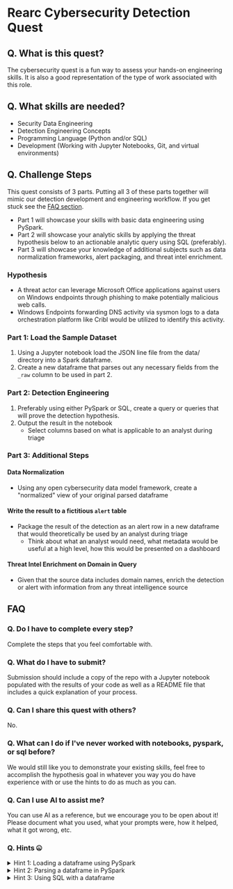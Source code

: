 # Rearc Cybersecurity Detection Quest

## Q. What is this quest?
The cybersecurity quest is a fun way to assess your hands-on engineering skills. It is also a good representation of the type of work associated with this role.

## Q. What skills are needed?
* Security Data Engineering
* Detection Engineering Concepts
* Programming Language (Python and/or SQL)
* Development (Working with Jupyter Notebooks, Git, and virtual environments)

## Q. Challenge Steps
This quest consists of 3 parts. Putting all 3 of these parts together will mimic our detection development and engineering workflow. If you get stuck see the [FAQ section](#faq).

- Part 1 will showcase your skills with basic data engineering using PySpark.
- Part 2 will showcase your analytic skills by applying the threat hypothesis below to an actionable analytic query using SQL (preferably).
- Part 3 will showcase your knowledge of additional subjects such as data normalization frameworks, alert packaging, and threat intel enrichment.


### Hypothesis

 - A threat actor can leverage Microsoft Office applications against users on Windows endpoints through phishing to make potentially malicious web calls. 
 - Windows Endpoints forwarding DNS activity via sysmon logs to a data orchestration platform like Cribl would be utilized to identify this activity.

### Part 1: Load the Sample Dataset

1. Using a Jupyter notebook load the JSON line file from the data/ directory into a Spark dataframe.
2. Create a new dataframe that parses out any necessary fields from the `_raw` column to be used in part 2.

### Part 2: Detection Engineering

1. Preferably using either PySpark or SQL, create a query or queries that will prove the detection hypothesis.
2. Output the result in the notebook
    - Select columns based on what is applicable to an analyst during triage

### Part 3: Additional Steps

#### Data Normalization
 - Using any open cybersecurity data model framework, create a "normalized" view of your original parsed dataframe

#### Write the result to a fictitious `alert` table
 - Package the result of the detection as an alert row in a new dataframe that would theoretically be used by an analyst during triage
    - Think about what an analyst would need, what metadata would be useful at a high level, how this would be presented on a dashboard


#### Threat Intel Enrichment on Domain in Query
  - Given that the source data includes domain names, enrich the detection or alert with information from any threat intelligence source

## FAQ

### Q. Do I have to complete every step?
Complete the steps that you feel comfortable with.

### Q. What do I have to submit?
Submission should include a copy of the repo with a Jupyter notebook populated with the results of your code as well as a README file that includes a quick explanation of your process.

### Q. Can I share this quest with others?
No.

### Q. What can I do if I've never worked with notebooks, pyspark, or sql before?
We would still like you to demonstrate your existing skills, feel free to accomplish the hypothesis goal in whatever you way you do have experience with or use the hints to do as much as you can.

### Q. Can I use AI to assist me?
You can use AI as a reference, but we encourage you to be open about it! Please document what you used, what your prompts were, how it helped, what it got wrong, etc.

### Q. Hints 🤐
<details>
<summary>Hint 1: Loading a dataframe using PySpark</summary>

- Installation: We recommend using a local virtual python environment, use the following link for [setup information](https://spark.apache.org/docs/latest/api/python/getting_started/install.html#)

-  PySpark Initialization & Reading JSON: [See Getting Started Docs](https://spark.apache.org/docs/latest/sql-getting-started.html#running-sql-queries-programmatically)

</details>
<details>
<summary>Hint 2: Parsing a dataframe in PySpark</summary>

- For extractic JSON, [See PySpark docs](https://spark.apache.org/docs/latest/api/python/reference/pyspark.sql/api/pyspark.sql.functions.from_json.html)
- The [Ultimate Windows Security Encyclopedia]("https://www.ultimatewindowssecurity.com/securitylog/encyclopedia/") is a good resources for the schema.

</details>
<details>
<summary>Hint 3: Using SQL with a dataframe</summary>
 
- Running SQL Queries Programmatically: [See Getting Started Docs](https://spark.apache.org/docs/latest/sql-getting-started.html#running-sql-queries-programmatically)

</details>

